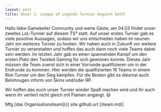 ```yaml
---
layout: post
title: Unser 2. League of Legends Turnier beginnt bald!
---
```


Hallo liebe Gamekeller Comnunity und werte Gäste,
am 04.03 findet unser zweites LoL-Turnier auf diesem TS³ statt.
Auf unser erstes Turnier gab es viele posotive Aussagen, sodass
wir uns entschieden haben im neunen Jahr ein weiteres Turnier zu
hosten. Wir haben auch in Zukunft vor weitere Turnier zu 
veranstalten und hoffen das auch dann noch viele Teams dabei
sein werden. Im letzten Jahr gab es einen spannenden Kampf um 
den ersten Platz den Twisted Gaming für sich gewinnen konnte.
Dieses Jahr müssen die Team zuerst sich in einer Vorrunde 
qualifizieren um in der Endrunde zu kommen. Hier werden die 
qualifizierten 16 Teams in einem Riot-Turnier um den Sieg 
kämpfen. Für die Besten gibt es diesmal auch Belohnugen inform
von Skins und/oder RP. 

Wir hoffen das euch unser Turnier wieder Spaß machen wird und 
ihr auch wenn ihr verliert nicht gleich mit Flamen angangt. :smiley:

Mfg [das Organisationsteam]({{ site.github.url }}team.md)|
